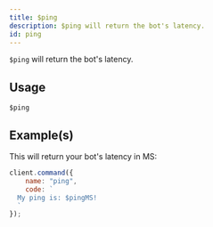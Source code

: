 ```yaml
---
title: $ping
description: $ping will return the bot's latency.
id: ping
---
```


`$ping` will return the bot's latency.

## Usage

```aoi
$ping
```

## Example(s)

This will return your bot's latency in MS:

```javascript
client.command({
    name: "ping",
    code: `
  My ping is: $pingMS!
  `
});
```
